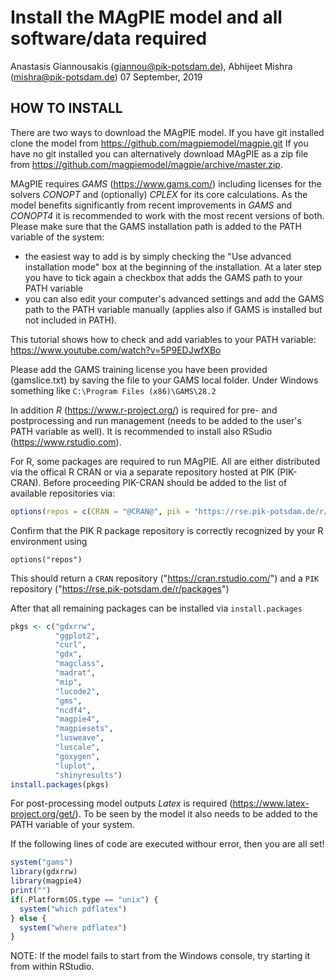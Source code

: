 Install the MAgPIE model and all software/data required
================
Anastasis Giannousakis (<giannou@pik-potsdam.de>), Abhijeet Mishra (<mishra@pik-potsdam.de>)
07 September, 2019

HOW TO INSTALL
--------------

There are two ways to download the MAgPIE model. If you have git installed clone the model from <https://github.com/magpiemodel/magpie.git> If you have no git installed you can alternatively download MAgPIE as a zip file from <https://github.com/magpiemodel/magpie/archive/master.zip>.

MAgPIE requires *GAMS* (<https://www.gams.com/>) including licenses for the solvers *CONOPT* and (optionally) *CPLEX* for its core calculations. As the model benefits significantly from recent improvements in *GAMS* and *CONOPT4* it is recommended to work with the most recent versions of both. Please make sure that the GAMS installation path is added to the PATH variable of the system:

-   the easiest way to add is by simply checking the "Use advanced installation mode" box at the beginning of the installation. At a later step you have to tick again a checkbox that adds the GAMS path to your PATH variable
-   you can also edit your computer's advanced settings and add the GAMS path to the PATH variable manually (applies also if GAMS is installed but not included in PATH).

This tutorial shows how to check and add variables to your PATH variable: <https://www.youtube.com/watch?v=5P9EDJwfXBo>

Please add the GAMS training license you have been provided (gamslice.txt) by saving the file to your GAMS local folder. Under Windows something like `C:\Program Files (x86)\GAMS\28.2`

In addition *R* (<https://www.r-project.org/>) is required for pre- and postprocessing and run management (needs to be added to the user's PATH variable as well). It is recommended to install also RSudio (<https://www.rstudio.com>).

For R, some packages are required to run MAgPIE. All are either distributed via the offical R CRAN or via a separate repository hosted at PIK (PIK-CRAN). Before proceeding PIK-CRAN should be added to the list of available repositories via:

``` r
options(repos = c(CRAN = "@CRAN@", pik = "https://rse.pik-potsdam.de/r/packages"))
```

Confirm that the PIK R package repository is correctly recognized by your R environment using

```{r, eval=FALSE}
options("repos")
```
This should return a `CRAN` repository ("https://cran.rstudio.com/") and a `PIK` repository ("https://rse.pik-potsdam.de/r/packages")

After that all remaining packages can be installed via `install.packages`

``` r
pkgs <- c("gdxrrw",
          "ggplot2",
          "curl",
          "gdx",
          "magclass",
          "madrat",
          "mip",
          "lucode2",
          "gms",
          "ncdf4",
          "magpie4",
          "magpiesets",
          "lusweave",
          "luscale",
          "goxygen",
          "luplot",
          "shinyresults")
install.packages(pkgs)
```

For post-processing model outputs *Latex* is required (<https://www.latex-project.org/get/>). To be seen by the model it also needs to be added to the PATH variable of your system.

If the following lines of code are executed withour error, then you are all set!

``` r
system("gams")
library(gdxrrw)
library(magpie4)
print("")
if(.Platform$OS.type == "unix") {
  system("which pdflatex")
} else {
  system("where pdflatex")
}
```

NOTE: If the model fails to start from the Windows console, try starting it from within RStudio.
